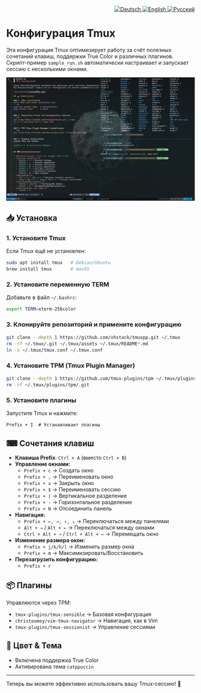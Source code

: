 
<p align="right">
  <a href="README.md">
    <img src="https://flagcdn.com/16x12/de.png" alt="Deutsch" title="Zur deutschen Version wechseln" />
  </a>  
  <a href="README.en.md">
    <img src="https://flagcdn.com/16x12/gb.png" alt="English" title="Switch to English" />
  </a>  
  <a href="README.ru.md">
    <img src="https://flagcdn.com/16x12/ru.png" alt="Русский" title="Переключиться на русскую версию" />
  </a>  
</p>

# Конфигурация Tmux

Эта конфигурация Tmux оптимизирует работу за счёт полезных сочетаний клавиш, поддержки True Color и различных плагинов.  
Скрипт-пример `sample_run.sh` автоматически настраивает и запускает сессию с несколькими окнами.

![Скриншот](assets/screenshot.png)

## 📥 Установка

### 1. Установите Tmux
Если Tmux ещё не установлен:
```sh
sudo apt install tmux   # Debian/Ubuntu
brew install tmux       # macOS
```

### 2. Установите переменную TERM
Добавьте в файл `~/.bashrc`:
```sh
export TERM=xterm-256color
```

### 3. Клонируйте репозиторий и примените конфигурацию
```sh
git clone --depth 1 https://github.com/vhstack/tmuxpp.git ~/.tmux
rm -rf ~/.tmux/.git ~/.tmux/assets ~/.tmux/README*.md
ln -s ~/.tmux/tmux.conf ~/.tmux.conf
```

### 4. Установите TPM (Tmux Plugin Manager)
```sh
git clone --depth 1 https://github.com/tmux-plugins/tpm ~/.tmux/plugins/tpm
rm -rf ~/.tmux/plugins/tpm/.git
```

### 5. Установите плагины
Запустите Tmux и нажмите:
```
Prefix + I  # Устанавливает плагины
```

## ⌨ Сочетания клавиш

- **Клавиша Prefix**: `Ctrl + A` (вместо `Ctrl + B`)
- **Управление окнами:**
  - `Prefix + c` → Создать окно
  - `Prefix + ,` → Переименовать окно
  - `Prefix + x` → Закрыть окно
  - `Prefix + $` → Переименовать сессию
  - `Prefix + |` → Вертикальное разделение
  - `Prefix + -` → Горизонтальное разделение
  - `Prefix + N` → Отсоединить панель
- **Навигация:**
  - `Prefix + ←, →, ↑, ↓` → Переключаться между панелями
  - `Alt + →` / `Alt + ←` → Переключаться между окнами
  - `Ctrl + Alt + →` / `Ctrl + Alt + ←` → Перемещать окно
- **Изменение размера окон:**
  - `Prefix + j/k/h/l` → Изменить размер окна
  - `Prefix + m` → Максимизировать/Восстановить
- **Перезагрузить конфигурацию:**
  - `Prefix + r`

## 📦 Плагины
Управляются через TPM:
- `tmux-plugins/tmux-sensible` → Базовая конфигурация
- `christoomey/vim-tmux-navigator` → Навигация, как в Vim
- `tmux-plugins/tmux-sessionist` → Управление сессиями

## 🎨 Цвет & Тема
- Включена поддержка True Color
- Активирована тема `catppuccin`

---
Теперь вы можете эффективно использовать вашу Tmux-сессию! 🚀
